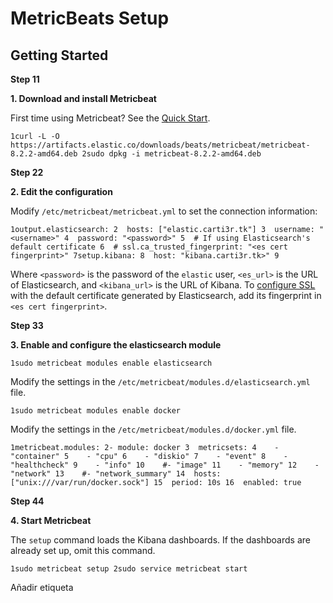 # MetricBeats Setup

## Getting Started

**Step 11**

**1. Download and install Metricbeat**

First time using Metricbeat? See the [Quick Start](https://www.elastic.co/guide/en/beats/metricbeat/8.2/metricbeat-installation-configuration.html).

```
1curl -L -O https://artifacts.elastic.co/downloads/beats/metricbeat/metricbeat-8.2.2-amd64.deb 2sudo dpkg -i metricbeat-8.2.2-amd64.deb 
```

**Step 22**

**2. Edit the configuration**

Modify `/etc/metricbeat/metricbeat.yml` to set the connection information:

```
1output.elasticsearch: 2  hosts: ["elastic.carti3r.tk"] 3  username: "<username>" 4  password: "<password>" 5  # If using Elasticsearch's default certificate 6  # ssl.ca_trusted_fingerprint: "<es cert fingerprint>" 7setup.kibana: 8  host: "kibana.carti3r.tk>" 9 
```

Where `<password>` is the password of the `elastic` user, `<es_url>` is the URL of Elasticsearch, and `<kibana_url>` is the URL of Kibana. To [configure SSL](https://www.elastic.co/guide/en/beats/metricbeat/8.2/configuration-ssl.html#ca-sha256) with the default certificate generated by Elasticsearch, add its fingerprint in `<es cert fingerprint>`.

**Step 33**

**3. Enable and configure the elasticsearch module**

```
1sudo metricbeat modules enable elasticsearch
```

Modify the settings in the `/etc/metricbeat/modules.d/elasticsearch.yml` file.

```
1sudo metricbeat modules enable docker
```

Modify the settings in the `/etc/metricbeat/modules.d/docker.yml` file.

```
1metricbeat.modules: 2- module: docker 3  metricsets: 4    - "container" 5    - "cpu" 6    - "diskio" 7    - "event" 8    - "healthcheck" 9    - "info" 10    #- "image" 11    - "memory" 12    - "network" 13    #- "network_summary" 14  hosts: ["unix:///var/run/docker.sock"] 15  period: 10s 16  enabled: true 
```

**Step 44**

**4. Start Metricbeat**

The `setup` command loads the Kibana dashboards. If the dashboards are already set up, omit this command.

```
1sudo metricbeat setup 2sudo service metricbeat start 
```

 



Añadir etiqueta